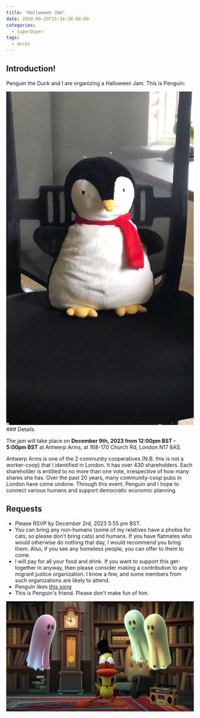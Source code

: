 ```yaml
---
title: "Halloween Jam"
date: 2020-09-29T15:34:30-04:00
categories:
  - superDuper
tags:
  - ducks
---
```


## Introduction!

Penguin the Duck and I are organizing a Halloween Jam. This is Penguin:

<img src="/assets/images/penguin.jpg" alt="drawing" title="penguin"/>
### Details

The jam will take place on **December 9th, 2023 from 12:00pm BST - 5:00pm BST** at Antwerp Arms, at 168-170 Church Rd, London N17 8AS.

Antwerp Arms is one of the 2 community cooperatives (N.B. this is not a worker-coop) that I identified in London. It has over 430 shareholders. Each shareholder is entitled to no more than one vote, irrespective of how many shares she has. Over the past 20 years, many community-coop pubs in London have come undone. Through this event, Penguin and I hope to connect various humans and support democratic economic planning.

## Requests
- Please RSVP by December 2rd, 2023 5:55 pm BST.
- You can bring any non-humans (some of my relatives have a phobia for cats, so please don't bring cats) and humans. If you have flatmates who would otherwise do nothing that day, I would recommend you bring them. Also, if you see any homeless people, you can offer to them to come.
- I will pay for all your food and drink. If you want to support this get-together in anyway, then please consider making a contribution to any migrant justice organization. I know a few, and some members from such organizations are likely to attend.
- Penguin likes [this song](https://www.youtube.com/watch?v=GR0LGCIYMPs)
- This is Penguin's friend. Please don't make fun of him.
<img src="/assets/images/duck-haunted.jpg" alt="drawing" title="penguin"/>
